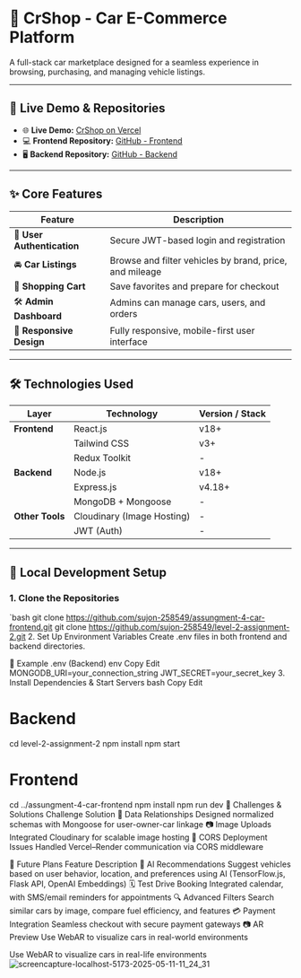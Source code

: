 # 🚗 CrShop - Car E-Commerce Platform

A full-stack car marketplace designed for a seamless experience in browsing, purchasing, and managing vehicle listings.

---

## 🔗 Live Demo & Repositories

- 🌐 **Live Demo:** [CrShop on Vercel](https://car-shop-one-indol.vercel.app/)
- 💻 **Frontend Repository:** [GitHub - Frontend](https://github.com/sujon-258549/assungment-4-car-frontend.git)
- 🖥️ **Backend Repository:** [GitHub - Backend](https://github.com/sujon-258549/level-2-assignment-2.git)

---

## ✨ Core Features

| Feature | Description |
|--------|-------------|
| 🔐 **User Authentication** | Secure JWT-based login and registration |
| 🚘 **Car Listings** | Browse and filter vehicles by brand, price, and mileage |
| 🛒 **Shopping Cart** | Save favorites and prepare for checkout |
| 🛠️ **Admin Dashboard** | Admins can manage cars, users, and orders |
| 📱 **Responsive Design** | Fully responsive, mobile-first user interface |

---

## 🛠️ Technologies Used

| Layer      | Technology              | Version / Stack |
|------------|--------------------------|------------------|
| **Frontend** | React.js                | v18+             |
|            | Tailwind CSS             | v3+              |
|            | Redux Toolkit            | -                |
| **Backend**  | Node.js                 | v18+             |
|            | Express.js               | v4.18+           |
|            | MongoDB + Mongoose       | -                |
| **Other Tools** | Cloudinary (Image Hosting) | -          |
|            | JWT (Auth)               | -                |

---

## 🚀 Local Development Setup

### 1. Clone the Repositories

`bash
git clone https://github.com/sujon-258549/assungment-4-car-frontend.git
git clone https://github.com/sujon-258549/level-2-assignment-2.git
2. Set Up Environment Variables
Create .env files in both frontend and backend directories.

🔧 Example .env (Backend)
env
Copy
Edit
MONGODB_URI=your_connection_string
JWT_SECRET=your_secret_key
3. Install Dependencies & Start Servers
bash
Copy
Edit
# Backend
cd level-2-assignment-2
npm install
npm start

# Frontend
cd ../assungment-4-car-frontend
npm install
npm run dev
🧗 Challenges & Solutions
Challenge	Solution
🔗 Data Relationships	Designed normalized schemas with Mongoose for user-owner-car linkage
📷 Image Uploads	Integrated Cloudinary for scalable image hosting
🔄 CORS Deployment Issues	Handled Vercel–Render communication via CORS middleware

🔮 Future Plans
Feature	Description
🤖 AI Recommendations	Suggest vehicles based on user behavior, location, and preferences using AI (TensorFlow.js, Flask API, OpenAI Embeddings)
🗓️ Test Drive Booking	Integrated calendar, with SMS/email reminders for appointments
🔍 Advanced Filters	Search similar cars by image, compare fuel efficiency, and features
💳 Payment Integration	Seamless checkout with secure payment gateways
📷 AR Preview	Use WebAR to visualize cars in real-world environments


Use WebAR to visualize cars in real-life environments
![screencapture-localhost-5173-2025-05-11-11_24_31](https://github.com/user-attachments/assets/13d8c047-700d-4863-95c6-16fbf86449fe)


